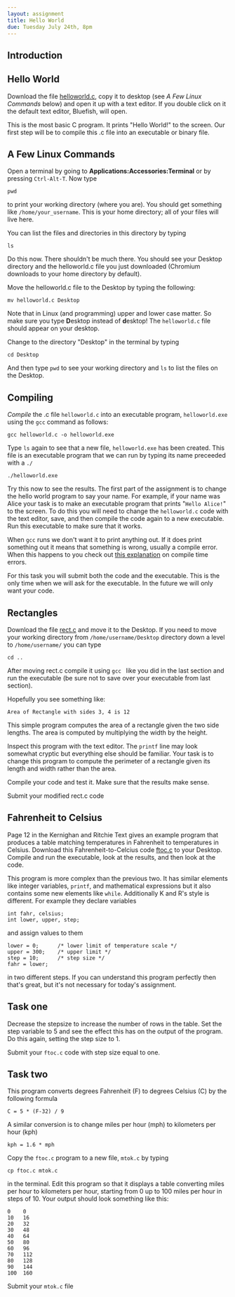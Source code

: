 ```yaml
---
layout: assignment 
title: Hello World 
due: Tuesday July 24th, 8pm
---
```


Introduction
------------


Hello World
-----------

Download the file [helloworld.c](helloworld.c), copy it to desktop (see *A Few
Linux Commands* below) and open it up with a text editor. If you double click on it the default text editor, Bluefish, will open. 

This is the most basic C program. It prints "Hello World!" to the screen. Our first step will be to compile this .c file into an executable or binary file. 

A Few Linux Commands 
--------------------

Open a terminal by going to **Applications:Accessories:Terminal** or by
pressing `Ctrl-Alt-T`. Now type

    pwd

to print your working directory (where you are). You should get something like
`/home/your_username`. This is your home directory; all of your files will
live here. 

You can list the files and directories in this directory by typing 
    
    ls
    
Do this now. There shouldn't be much there. You should see your Desktop directory and the helloworld.c file you just downloaded (Chromium downloads to your home directory by default). 

Move the helloworld.c file to the Desktop by typing the following:

    mv helloworld.c Desktop

Note that in Linux (and programming) upper and lower case matter. So make sure
you type **D**esktop instead of **d**esktop! The `helloworld.c` file should appear on your desktop. 

Change to the directory "Desktop" in the terminal by typing 

    cd Desktop
    
And then type `pwd` to see your working directory and `ls` to list the files on the Desktop. 

Compiling
---------

*Compile* the .c file `helloworld.c` into an executable program,
`helloworld.exe` using the `gcc` command as follows:

    gcc helloworld.c -o helloworld.exe

Type `ls` again to see that a new file, `helloworld.exe` has been created. This
file is an executable program that we can run by typing its name preceeded with
a `./`

    ./helloworld.exe

Try this now to see the results. The first part of the assignment is to change
the hello world program to say your name. For example, if your name was Alice
your task is to make an executable program that prints "`Hello Alice!`" to the
screen. To do this you will need to change the `helloworld.c` code with the text editor, save, and then compile the code again to a new executable. Run this executable to make sure that it works. 

When `gcc` runs we don't want it to print anything out. If it does print
something out it means that something is wrong, usually a compile error. When
this happens to you check out [this explanation]({{site.baseurl}}/tips/errors.html) on compile time
errors.

For this task you will submit both the code and the executable. This is the only time when we will ask for the executable. In the future we will only want your code. 

Rectangles 
----------

Download the file [rect.c](rect.c) and move it to the Desktop. If you need to
move your working directory from `/home/username/Desktop` directory down a level to `/home/username/` you can type 

    cd ..

After moving rect.c compile it using `gcc ` like you did in the last section and run the executable (be sure not to save over your executable from last section).

Hopefully you see something like:

    Area of Rectangle with sides 3, 4 is 12

This simple program computes the area of a rectangle given the two side lengths. The area is computed by multiplying the width by the height. 

Inspect this program with the text editor. The `printf` line may look somewhat cryptic but everything else should be familiar. Your task is to change this program to compute the perimeter of a rectangle given its length and width rather than the area.  

Compile your code and test it. Make sure that the results make sense. 

Submit your modified rect.c code

Fahrenheit to Celsius
---------------------

Page 12 in the Kernighan and Ritchie Text gives an example program that
produces a table matching temperatures in Fahrenheit to temperatures in
Celsius. Download this Fahrenheit-to-Celcius code [ftoc.c](ftoc.c) to your Desktop. Compile and run the executable, look at the results, and then look at the code.

This program is more complex than the previous two. It has similar elements like integer variables, `printf`, and mathematical expressions but it also contains some new elements like `while`. Additionally K and R's style is different. For example they declare variables

    int fahr, celsius;
    int lower, upper, step;

and assign values to them

    lower = 0;      /* lower limit of temperature scale */
    upper = 300;    /* upper limit */
    step = 10;      /* step size */
    fahr = lower;

in two different steps. If you can understand this program perfectly then that's great, but it's not necessary for today's assignment. 

Task one
--------

Decrease the stepsize to increase the number of rows in the table. Set the step variable to 5 and see the effect this has on the output of the program. Do this again, setting the step size to 1. 

Submit your `ftoc.c` code with step size equal to one. 

Task two
--------

This program converts degrees Fahrenheit (F) to degrees Celsius (C) by the following formula 

    C = 5 * (F-32) / 9

A similar conversion is to change miles per hour (mph) to kilometers per hour (kph)

    kph = 1.6 * mph

Copy the `ftoc.c` program to a new file, `mtok.c` by typing 

    cp ftoc.c mtok.c

in the terminal. Edit this program so that it displays a table converting miles per hour to kilometers per hour, starting from 0 up to 100 miles per hour in steps of 10.  Your output should look something like this:

    0    0
    10   16
    20   32
    30   48
    40   64
    50   80
    60   96
    70   112
    80   128
    90   144
    100  160

Submit your `mtok.c` file
